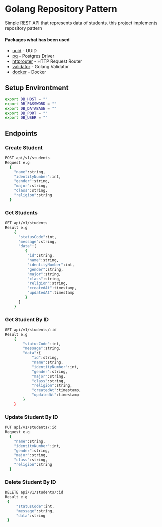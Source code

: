 # Golang Repository Pattern
Simple REST API that represents data of students. this project implements repository pattern

<div>
  <h4>Packages what has been used </h4>
  <ul>
    <li><a href="http://github.com/google/uuid">uuid</a> - UUID</li>
    <li><a href="https://github.com/lib/pq">pq</a> - Postgres Driver</li>
    <li><a href="https://github.com/julienschmidt/httprouter">httprouter</a> - HTTP Request Router </li>
    <li><a href="https://github.com/go-playground/validator">validator</a> - Golang Validator</li>
    <li><a href="https://www.docker.com/">docker</a> - Docker</li>
  </ul>
</div>

## Setup Environtment

```bash
export DB_HOST = ""
export DB_PASSWORD = ""
export DB_DATABASE = ""
export DB_PORT = ""
export DB_USER = ""
```


## Endpoints

### Create Student 
``` bash
POST api/v1/students
Request e.g
  {   
    "name":string,
    "identityNumber":int,
    "gender":string,
    "major":string,
    "class":string,
    "religion":string
  }
```
### Get Students
``` bash
GET api/v1/students
Result e.g 
    {
      "statusCode":int,
      "message":string,
      "data":[
         {
          "id":string,
          "name":string,
          "identityNumber":int,
          "gender":string,
          "major":string,
          "class":string,
          "religion":string,
          "createdAt":timestamp,
          "updatedAt":timestamp
         }
      ]
    }
```

### Get Student By ID
``` bash
GET api/v1/students/:id
Result e.g 
    {
        "statusCode":int,
        "message":string,
        "data":{
            "id":string,
            "name":string,
            "identityNumber":int,
            "gender":string,
            "major":string,
            "class":string,
            "religion":string,
            "createdAt":timestamp,
            "updatedAt":timestamp
        }
    }
```
### Update Student By ID
``` bash
PUT api/v1/students/:id
Request e.g
  {   
    "name":string,       
    "identityNumber":int,
    "gender":string,
    "major":string,
    "class":string,
    "religion":string
  }
```
### Delete Student By ID 
``` bash
DELETE api/v1/students/:id
Result e.g
 {
     "statusCode":int,
     "message":string,
     "data":string
 }
```


